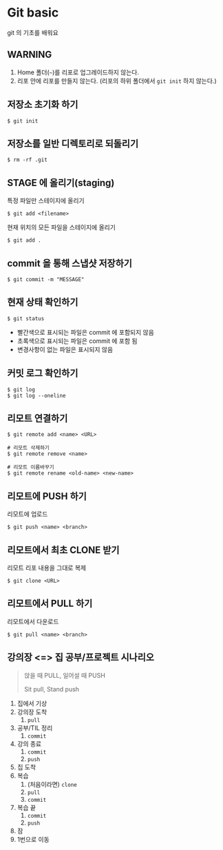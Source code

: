 # Git basic

git 의 기초를 배워요



## WARNING

1. Home 폴더(`~`)를 리포로 업그레이드하지 않는다.
2. 리포 안에 리포를 만들지 않는다. (리포의 하위 폴더에서 `git init` 하지 않는다.)

 

## 저장소 초기화 하기

```
$ git init
```



## 저장소를 일반 디렉토리로 되돌리기

```
$ rm -rf .git
```



## STAGE 에 올리기(staging)

특정 파일만 스테이지에 올리기

```
$ git add <filename>
```

현재 위치의 모든 파일을 스테이지에 올리기

```
$ git add .
```



## commit 을 통해 스냅샷 저장하기

```
$ git commit -m "MESSAGE"
```



## 현재 상태 확인하기

```
$ git status
```

- 빨간색으로 표시되는 파일은 commit 에 포함되지 않음
- 초록색으로 표시되는 파일은 commit 에 포함 됨
- 변경사항이 없는 파일은 표시되지 않음



## 커밋 로그 확인하기

```
$ git log
$ git log --oneline
```



## 리모트 연결하기

```
$ git remote add <name> <URL>

# 리모트 삭제하기
$ git remote remove <name>

# 리모트 이름바꾸기
$ git remote rename <old-name> <new-name>
```



## 리모트에 PUSH 하기

리모트에 업로드

```
$ git push <name> <branch>
```



## 리모트에서 최초 CLONE 받기

리모트 리포 내용을 그대로 복제

```
$ git clone <URL>
```



## 리모트에서 PULL 하기

리모트에서 다운로드

```
$ git pull <name> <branch>
```



## 강의장 <=> 집 공부/프로젝트 시나리오

> 앉을 때 PULL, 일어설 때 PUSH
>
> Sit pull, Stand push

1. 집에서 기상
2. 강의장 도착
   1. `pull`
3. 공부/TIL 정리
   1. `commit`
4. 강의 종료
   1. `commit`
   2. `push`
5. 집 도착
6. 복습
   1. (처음이라면) `clone`
   2. `pull`
   3. `commit`
7. 복습 끝
   1. `commit`
   2. `push`
8. 잠
9. 1번으로 이동
